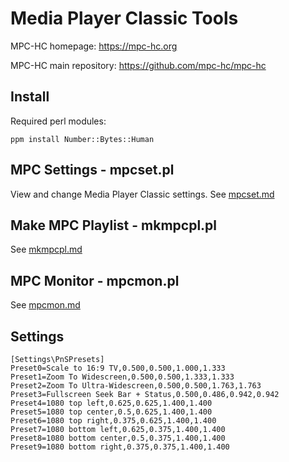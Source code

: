 # Media Player Classic Tools

MPC-HC homepage: https://mpc-hc.org

MPC-HC main repository: https://github.com/mpc-hc/mpc-hc

## Install

Required perl modules:

```
ppm install Number::Bytes::Human
```

## MPC Settings - mpcset.pl

View and change Media Player Classic settings.
See [mpcset.md](mpcset.md)

## Make MPC Playlist - mkmpcpl.pl

See [mkmpcpl.md](mkmpcpl.md)

## MPC Monitor - mpcmon.pl

See [mpcmon.md](mpcmon.md)

## Settings

```
[Settings\PnSPresets]
Preset0=Scale to 16:9 TV,0.500,0.500,1.000,1.333
Preset1=Zoom To Widescreen,0.500,0.500,1.333,1.333
Preset2=Zoom To Ultra-Widescreen,0.500,0.500,1.763,1.763
Preset3=Fullscreen Seek Bar + Status,0.500,0.486,0.942,0.942
Preset4=1080 top left,0.625,0.625,1.400,1.400
Preset5=1080 top center,0.5,0.625,1.400,1.400
Preset6=1080 top right,0.375,0.625,1.400,1.400
Preset7=1080 bottom left,0.625,0.375,1.400,1.400
Preset8=1080 bottom center,0.5,0.375,1.400,1.400
Preset9=1080 bottom right,0.375,0.375,1.400,1.400
```
